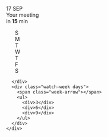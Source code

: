  <!DOCTYPE html>
<html>
<head>
<style>
  @import url('https://fonts.googleapis.com/css?family=Open+Sans:400,600,700');
body
  background-color #fff
  min-height 100vh
  display flex
  align-items center
  justify-content center
  font-family: 'Open Sans', sans-serif;
  
.wrapper
  position relative
  
.watch
  &-case
    position absolute
    z-index 4
    top 50%
    left 50%
    transform translate(-50%, -50%)
    height 400px
    width 400px
    overflow hidden
    background-image linear-gradient(-45deg, #fdfdfd, #ceced6, #fdfdfd)
    border-radius 50%
    box-shadow:
      0 0 1px 2px rgba(#b4b1c1,.7)
    
  &-center
    background-image radial-gradient(#ffffff,#eeeeef)
    height 380px
    width 380px
    border-radius 50%
    position absolute
    z-index 4
    left 50%
    top 50%
    transform translate(-50%, -50%)
    box-shadow:
      -1px -1px 1px 0 #fdfdfd,
      0 0 0 2px #b8b7c3,
      inset 0 0 0 2px #d1d1d6,
      inset 0 0 0 4px rgba(#fff,.7),
      inset 0 0 8px 8px rgba(#000,.1),
      inset 0 0 50px 50px rgba(#000,0.05)
  &-strap
    position absolute
    top 50%
    left 50%
    transform translate(-50%, -50%)
    height 480px
    width 220px
    background-color #101022
    border-radius 6px
    z-index 2
    
    .strap-circle
      position absolute
      height 409px
      width 409px
      background-color transparent
      top 50%
      left 50%
      transform translate(-50%, -50%)
      border-radius 50%
      box-shadow:
        inset -1px 0 8px 3px #151427,
        0 0 2px 1px rgba(#fff,.8)
      &:after
        content ""
        display block
        height 100%
        width 72px
        left -2px
        position absolute
        background-color #fff
      &:before
        content ""
        display block
        height 100%
        width 72px
        background-color #fff
        position absolute
        right -2px
    .strap
      position absolute
      top 50%
      left 50%
      transform translate(-50%, -50%)
      height 480px
      width 220px
      background-color #101022
      border-radius 6px
      z-index 2
      box-shadow:
        -1px 0 1px 0 #000,
        inset 0 20px 40px -20px rgba(#172365,1),
        inset 0 -20px 40px -20px rgba(#172365,.7)
    &-holder
      position absolute
      background-color #e7e7ea
      height 150px
      width 20px
      left -20px
      border-radius 3px
      top -2px
      z-index -1
      box-shadow:
        inset 0 0 4px 1px rgba(#000,0.2)
      &.left-bottom
        transform scaleY(-1)
        top 332px
        left -20px
      &.right-up
        transform scaleX(-1)
        left 220px
        box-shadow:
          inset 0 0 4px 1px rgba(#000,0.2)
        
        &:after
          border-radius 14px 70px 0 0
          box-shadow:
           inset 0px 3px 1px -2px rgba(#fff,.6),
           inset -10px -15px 1px 2px rgba(#dcdce4,1),
           inset -2px 10px 4px 2px rgba(#181820,1)
      &.right-bottom
        transform scaleY(-1) scaleX(-1)
        top 332px
        left 220px
        &:after
          border-radius 14px 70px 0 0
          box-shadow:
           inset 0px 3px 1px -2px rgba(#fff,.6),
           inset -10px -15px 1px 2px rgba(#dcdce4,1),
           inset -2px 10px 4px 2px rgba(#181820,1)
      &:before
        content ""
        display block
        position absolute
        background-color #e7e7ea
        height 150px
        width 10px
        border-radius 3px 0
        transform rotate(4deg)
        left -5px
        box-shadow:
          inset 5px 5px 4px -5px rgba(#000,0.2)
       &:after
         content ""
         display block
         position absolute
         background-color transparent
         background-image linear-gradient(to bottom, transparent, #fff)
         height 150px
         width 30px
         border-radius 12px
         transform rotate(4deg)
         top 10px
         left -4px
         box-shadow:
           inset -3px 8px 2px 2px rgba(#181820,1)
   
.reflection
  content ""
  display block
  height 16px
  width 30px
  position absolute
  top 50px
  left 50px
  background-color #080817
  filter blur(1px)
  transform rotate(-56deg) skewX(30deg) scale(.6)
  &.bottom
    top 337px
    left 312px
    &:after
      height 39px
      width 43px
      left -60px
      top -14px
      transform rotate(-44deg)
      box-shadow:
        34px 17px 0 8px #080817
  &:after
    content ""
    display block
    background-color transparent
    height 40px
    width 30px
    border-radius 50%
    background-color transparent
    position absolute
    left -48px
    top -11px
    transform rotate(-69deg)
    box-shadow:
      34px 17px 0 20px #080817
  &:before
    content ""
    display block
    background-color transparent
    height 40px
    width 30px
    border-radius 50%
    background-color transparent
    position absolute
    right 25px
    top 32px
    transform rotate(-69deg)
    box-shadow:
      34px 17px 0 10px #080817,
      14px 32px 0 20px #080817

.watch-points
  position absolute
  z-index 5
  top calc(50% - 6px)
  left calc(50% - 1px)
  transform translate(-50%, -50%)
  &:after
    content ""
    display block
    height 325px
    width 325px
    position absolute
    border 2px solid #dededf
    top calc(50% + 6px)
    left calc(50% + 1px)
    transform translate(-50%, -50%)
    border-radius 50%
  i
    display block
    height 12px
    width 2px
    background-image linear-gradient(to bottom, #c6c6cb,  #e0e0e1)
    position absolute
 
i
  for num in (1..60)
    &:nth-child({num})
      transform rotate((num*360/60-6)deg) translate(0, -172px)
      
     
.watch-week
  position absolute
  top calc(50% - 6px)
  left calc(50% - 6px)
  transform translate(-120px, 40px) rotate(-70deg)
  z-index 10
  &.days
    transform translate(50px, 40px) rotate(-70deg)
    &:after
      transform rotate(256deg)
    ul
      transform rotate(169deg) translate(-58px, -17px)
    div
      color #1F1F21
      &:nth-child(1)
        transform rotate(0) translate(0, -37px) scaleX(-1)
      &:nth-child(2)
        transform rotate(80deg) translate(0, -37px) scaleX(-1) scaleY(-1)
        
      &:nth-child(3)
        transform rotate(160deg) translate(0, -37px)
    .week-arrow
      transform rotate(115deg) translate(35px,-8px)
  &:after
    content ""
    display block
    height 100px
    width 100px
    border-radius 50%
    background-color transparent
    transform rotate(-64deg)
    box-shadow 1px 2px 0 0px #d6d6d3
    position absolute
    left -2px
    top -28px
  .week-arrow
    position absolute
    top 50%
    left 50%
    transform translate(19px, 21px) rotate(22deg)
    width 45px
    height 2px 
    background-color #0f1743
    z-index 5
    &:after, &:before
      content ""
      position absolute
      display block
      height 14px
      width 14px
      background-color #ff5456
      border-radius 50%
      left -6px
      top -6px
      z-index -1
    &:after
      background-color #0f1743
      height 10px
      width 10px
      top -4px
      left -4px
      z-index -1
  div
    font-weight bold
    font-size 11px
    position absolute
    z-index 10
    height 12px
    width 12px
    display block
    color #d6d6d3
    &:nth-child(1)
      transform rotate(0) translate(0, -45px) 
    &:nth-child(2)
      transform rotate(25deg) translate(0, -45px) 
    &:nth-child(3)
      transform rotate(50deg) translate(0, -45px)
    &:nth-child(4)
      transform rotate(75deg) translate(0, -45px) 
    &:nth-child(5)
      transform rotate(100deg) translate(0, -45px)
    &:nth-child(6)
      transform rotate(125deg) translate(0 ,-45px)
      color #ff5456
    &:nth-child(7)
      transform rotate(150deg) translate(0 ,-45px) 
      
      
.watch-date
  position absolute
  top calc(50% - 100px)
  left 50%
  font-size 14px
  font-weight 600
  letter-spacing 1px
  transform translate(-50%, -50%)
.watch-alert
  position absolute
  top calc(50% + 100px)
  text-transform uppercase
  text-align center
  left 50%
  font-size 14px
  color #BFBCD8
  font-weight 600
  transform translate(-50%, -50%)
  strong
    color #FF0000
    font-weight 600

.watch-tips 
  height 300px
  width 300px
  position absolute
  top 50%
  left 50%
  transform translate(-50%, -50%) rotate(-90deg)
  z-index 11
    
.hours
  width 190px
  height 6px
  position absolute
  top calc(50% - 3px)
  left calc(50% - 30px)
  transform rotate(153deg)
  background-color #fff
  transform-origin 30px center
  box-shadow 0 4px 12px 2px rgba(#000,0.15)
  border-radius 0 20px 20px 0
  z-index 12
  &:after
    content ""
    display block
    position absolute
    left 23px
    top -5px
    height 14px
    width 14px
    background-color #fff
    border-radius 50%
.seconds
  width 197px
  height 2px
  position absolute
  top 50%
  left calc(50% - 30px)
  transform rotate(0deg)
  animation 10s seconds linear infinite
  background-color #FE0806
  transform-origin 30px center
  box-shadow 0 0 16px 2px rgba(#FE0806,0.2)
  border-radius 0 20px 20px 0
  z-index 15
  &:after
    content ""
    display block
    position absolute
    left 25px
    top -4px
    height 10px
    width 10px
    background-color #FE0806
    border-radius 50%
    z-index 15
.minutes
  width 170px
  height 6px
  position absolute
  top calc(50% - 3px)
  left calc(50% - 30px)
  transform rotate(15deg)
  background-color #000004
  transform-origin 30px center
  border-radius 0 20px 20px 0
  z-index 11

@keyframes seconds
  0%
    transform rotate(0deg)
  100%
    transform rotate(360deg)
    
.watch-lace
  width 0
  height 20px
  border-bottom 10px solid transparent
  border-top 10px solid transparent
  border-right 8px solid #32322A
  position absolute
  right -98px
  top calc(50% - 20px)
  border-radius 6px
  z-index 30
  transform scaleX(.9) scaleY(1.1)
  &:after
    content ""
    display block
    height 40px
    width 10px
    right -16px
    top -10px
    background-color #DEDEDE0
    border-radius 3px 
    position absolute
  &:before
    content ""
    display block
    height 40px
    width 4px
    background-color #C3C4CB
    background-image linear-gradient(to left, transparent, rgba(#000,0.1))
    z-index 20
    position absolute
    right -17px
    border-radius 4px
    top -10px
  span
    display block
    position absolute
    background-image linear-gradient(to left, #EAE9E9, transparent)
    height 4px
    width 20px
    top -4px
    left -10px
    transform rotate(-45deg)
    box-shadow 
      0 2px 2px 0 rgba(#fff,0.2)
    &.bottom
      top 18px
      transform rotate(45deg)
      background-image linear-gradient(to left, #EAE9E9, transparent)
      opacity .7
      
  div
    height 2px
    width 7px
    background-color #C4C4C4
    border 1px solid #999891
    position relative
    right -7px
    z-index 20
    top 7px
    &:nth-child(2)
      top -4px
    &:nth-child(3)
      top 6px

    &:nth-child(4)
      top -17px
      filter brightness(110%)
    &:nth-child(5)
      top 4px
      filter brightness(110%)
    &:nth-child(6)
      top -28px
      transform rotate(-4deg)
      filter brightness(115%)
      &:before
        transform rotate(-8deg)
    &:nth-child(7)
      top -1px
      transform rotate(4deg)
      filter brightness(115%)
      &:after
        transform rotate(8deg)
    &:after, &:before
      content ""
      position relative
      background-color #B8B8BB
      height 3px
      width 10px
      display block
      top 0px
      left -3px
      border-radius 3px
    &:before
      top -3px
      
.watch-day
  height 90px
  width 90px
  display block
  position absolute
  top 50%
  left 50%
  transform translate(42px, -23px)
  background-color #1341D1
  animation 8s day-bg infinite
  border-radius 50%
  overflow hidden
  box-shadow:
    inset 0 -1px 1px 1px #F6F6F6
  background-image:
    radial-gradient(#F6F6F6 18px, transparent 19px),
    radial-gradient(#F6F6F6 14px, transparent 15px),
    radial-gradient(#F6F6F6 18px, transparent 19px),
    radial-gradient(#F6F6F6 60px, transparent 61px)
  background-repeat no-repeat
  background-position:
    -28px 6px,
    0 6px,
    28px 6px,
    0 42px
    
.sun
  height 10px
  width 10px
  background-color transparent 
  position absolute
  border 3px solid #fff
  border-radius 50%
  left calc(50% - 8px)
  top 12px
  animation 8s sun infinite
  &:after
    content ""
    display block
    position absolute
    height 20px
    width 20px
    background-color #212045
    border-radius 50%
    top calc(50% - 10px)
    left calc(50% - 10px)
    animation 8s moon infinite
  div
    position absolute
    height 7px
    width 1px
    background-color #fff
    top calc(50% - 7px/2)
    left calc(50% - 1px) 
    border-radius 10px
    animation 8s sun-arms infinite
    &:after, &:before
      content ""
      display block
      height 7px
      width 2px
      background-color #fff
      position absolute
      left 1px
      border-radius 4px
      transform rotate(-10deg)
    &:before
      transform rotate(10deg)
      left -1px
    &:nth-child(1)
      transform rotate(0) translate(0, -9px)
    &:nth-child(2)
      transform rotate(45deg) translate(0, -9px)
    &:nth-child(3)
      transform rotate(90deg) translate(0, -9px)
    &:nth-child(4)
      transform rotate(135deg) translate(0, -9px)
    &:nth-child(5)
      transform rotate(180deg) translate(0, -9px)
    &:nth-child(6)
      transform rotate(225deg) translate(0, -9px)
    &:nth-child(7)
      transform rotate(270deg) translate(0, -9px)
    &:nth-child(8)
      transform rotate(315deg) translate(0, -9px)
    &:nth-child(9)
      transform rotate(360deg) translate(0, -9px)
      
@keyframes sun
  0%, 33%
    transform rotate(0)
    height 12px
    width 12px
  33%
    background-color #fff
    transform rotate(180deg)
    height 12px
    width 12px
  66% 
    transform rotate(180deg)
    background-color #fff
    height 12px
    width 12px
  100%
    background-color transparent
    transform rotate(360deg)
    height 10px
    width 10px
    
@keyframes sun-arms
  0%
    opacity 1
  20%, 55%
    opacity 0
  100%
    opacity 1
    
@keyframes moon
  0%
    transform translate(-14px, 14px)
    opacity 0
  25%
    transform translate(-14px, 14px)
    opacity 1
  45%
    transform translate(0px, 0px)
    opacity 1
  50%
    transform translate(14px, -14px)
    opacity 0
  50%
    opacity 0
  100%
    transform translate(0, 0)
    opacity 0
 
@keyframes day-bg
  0%
    background-color #2b7edc
  8%,50%
    background-color #212045
  60%
    background-color #1341D1
  100%
    background-color #2b7edc
</style>
</head>

<body>
<div class="wrapper">
  <div class="watch-strap">
    <div class="strap-circle"></div>
    <div class="strap"></div>
    <div class="watch-strap-holder left-up"></div>
    <div class="watch-strap-holder left-bottom"></div>
    <div class="watch-strap-holder right-up"></div>
    <div class="watch-strap-holder right-bottom"></div>
    <div class="watch-lace">
      <div></div>
      <div></div>
      <div></div>
      <div></div>
      <div></div>
      <div></div>
      <div></div>
      <span class="top"></span>
      <span class="bottom"></span>
    </div>
  </div>
  <div class="watch-case">
    <div class="reflection"></div>
    <div class="reflection bottom"></div>
    <div class="watch-center">
      <div class="watch-points"><i></i><i></i><i></i><i></i><i></i><i></i><i></i><i></i><i></i><i></i><i></i><i></i><i></i><i></i><i></i><i></i><i></i><i></i><i></i><i></i><i></i><i></i><i></i><i></i><i></i><i></i><i></i><i></i><i></i><i></i><i></i><i></i><i></i><i></i><i></i><i></i><i></i><i></i><i></i><i></i><i></i><i></i><i></i><i></i><i></i><i></i><i></i><i></i><i></i><i></i><i></i><i></i><i></i><i></i><i></i><i></i><i></i><i></i><i></i><i></i></div>
      <div class="watch-tips">
        <span class="hours"></span>
        <span class="minutes"></span>
        <span class="seconds"></span>
      </div>
      <div class="watch-date">17 SEP</div>
      <div class="watch-alert">Your meeting <br>in <strong>15</strong> min</div>
      <div class="watch-week">
        <span class="week-arrow"></span>
        <ul>
          <div>S</div>
          <div>M</div>
          <div>T</div>
          <div>W</div>
          <div>T</div>
          <div>F</div>
          <div>S</div>
        </ul>
      </div>
       <div class="watch-day">
         <div class="sun">
           <div></div>
           <div></div>
           <div></div>
           <div></div>
           <div></div>
           <div></div>
           <div></div>
           <div></div>
           <div></div>
         </div>
         
      </div>
      <div class="watch-week days">
        <span class="week-arrow"></span>
        <ul>
          <div>3</div>
          <div>6</div>
          <div>9</div>       
        </ul>
      </div>
    </div>
  </div>
</div>
</body>

</html> 

